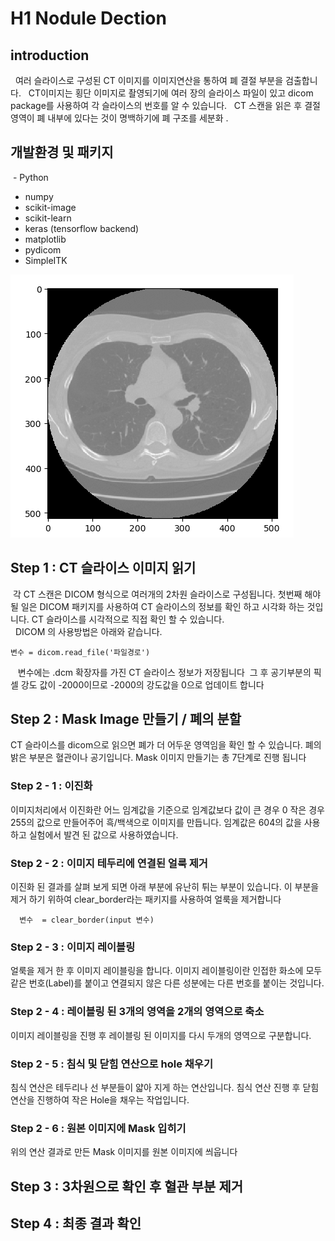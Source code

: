 # H1 Nodule Dection 


## introduction
  
   여러 슬라이스로 구성된 CT 이미지를 이미지연산을 통하여 폐 결절 부분을 검출합니다. 
   CT이미지는 횡단 이미지로 촬영되기에 여러 장의 슬라이스 파일이 있고 dicom package를 사용하여 각 슬라이스의 번호를 알 수 있습니다.
   CT 스캔을 읽은 후 결절 영역이 폐 내부에 있다는 것이 명백하기에 폐 구조를 세분화 .



## 개발환경 및 패키지

  - Python
  - numpy
  - scikit-image
  - scikit-learn
  - keras (tensorflow backend)
  - matplotlib
  - pydicom
  - SimpleITK
  
  
 
  
![solarized palette](https://github.com/rkadbwkd/rkadbwkd_detect/blob/master/CT_Slice_Image.PNG)

## Step 1 : CT 슬라이스 이미지 읽기 

  
  각 CT 스캔은 DICOM 형식으로 여러개의 2차원 슬라이스로 구성됩니다.
  첫번째 해야 될 일은 DICOM 패키지를 사용하여 CT 슬라이스의 정보를 확인 하고 시각화 하는 것입니다.
  CT 슬라이스를 시각적으로 직접 확인 할 수 있습니다.  
  
  DICOM 의 사용방법은 아래와 같습니다.

    변수 = dicom.read_file('파일경로')
  
  변수에는 .dcm 확장자를 가진 CT 슬라이스 정보가 저장됩니다
  그 후 공기부분의 픽셀 강도 값이 -2000이므로 -2000의 강도값을 0으로 업데이트 합니다
  
  
  
  
  
## Step 2 : Mask Image 만들기 / 폐의 분할

  CT 슬라이스를 dicom으로 읽으면 폐가 더 어두운 영역임을 확인 할 수 있습니다.
  폐의 밝은 부분은 혈관이나 공기입니다. Mask 이미지 만들기는 총 7단계로 진행 됩니다
  
### Step 2 - 1 : 이진화

  이미지처리에서 이진화란 어느 임계값을 기준으로 임계값보다 값이 큰 경우 0
  작은 경우 255의 값으로 만들어주어 흑/백색으로 이미지를 만듭니다.
  임계값은 604의 값을 사용하고 실험에서 발견 된 값으로 사용하였습니다.


### Step 2 - 2 : 이미지 테두리에 연결된 얼룩 제거

이진화 된 결과를 살펴 보게 되면 아래 부분에 유난히 튀는 부분이 있습니다.
이 부분을 제거 하기 위하여 clear_border라는 패키지를 사용하여 얼룩을 제거합니다




	  변수  = clear_border(input 변수)



### Step 2 - 3 : 이미지 레이블링

얼룩을 제거 한 후 이미지 레이블링을 합니다. 
이미지 레이블링이란 인접한 화소에 모두 같은 번호(Label)를 붙이고 연결되지 않은 다른 성분에는 다른 번호를 붙이는 것입니다.




### Step 2 - 4 : 레이블링 된 3개의 영역을 2개의 영역으로 축소

이미지 레이블링을 진행 후 레이블링 된 이미지를 다시 두개의 영역으로 구분합니다.





### Step 2 - 5 : 침식 및 닫힘 연산으로 hole 채우기


침식 연산은 테두리나 선 부분들이 얇아 지게 하는 연산입니다.
침식 연산 진행 후 닫힘 연산을 진행하여 작은 Hole을 채우는 작업입니다.



### Step 2 - 6 :  원본 이미지에 Mask 입히기


위의 연산 결과로 만든 Mask 이미지를 원본 이미지에 씌웁니다



## Step 3 : 3차원으로 확인 후 혈관 부분 제거




## Step 4 : 최종 결과 확인


















  
  

  







